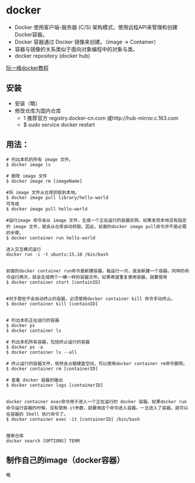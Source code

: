 # docker
- Docker 使用客户端-服务器 (C/S) 架构模式，使用远程API来管理和创建Docker容器。
- Docker 容器通过 Docker 镜像来创建。（image -> Container）
- 容器与镜像的关系类似于面向对象编程中的对象与类。
- docker repository (docker hub)


[阮一峰docker教程](http://www.ruanyifeng.com/blog/2018/02/docker-tutorial.html)
## 安装

- 安装（略）
- 修改仓库为国内仓库
	- 1 推荐官方 registry.docker-cn.com 或http://hub-mirror.c.163.com
	- $ sudo service docker restart

## 用法：

```
# 列出本机的所有 image 文件。
$ docker image ls

# 删除 image 文件
$ docker image rm [imageName]

#将 image 文件从仓库抓取到本地。
$ docker image pull library/hello-world
可写成
$ docker image pull hello-world

#运行image 命令会从 image 文件，生成一个正在运行的容器实例。如果发现本地没有指定的 image 文件，就会从仓库自动抓取。因此，前面的docker image pull命令并不是必需的步骤。
$ docker container run hello-world

进入交互模式运行
docker run -i -t ubuntu:15.10 /bin/bash


前面的docker container run命令是新建容器，每运行一次，就会新建一个容器。同样的命令运行两次，就会生成两个一模一样的容器文件。如果希望重复使用容器，就要使用
$ docker container start [containID]


#对于那些不会自动终止的容器，必须使用docker container kill 命令手动终止。
$ docker container kill [containID]


# 列出本机正在运行的容器
$ docker ps 
$ docker container ls

# 列出本机所有容器，包括终止运行的容器
$ docker ps -a 
$ docker container ls --all

# 终止运行的容器文件，依然会占据硬盘空间，可以使用docker container rm命令删除。
$ docker container rm [containerID]

# 查看 docker 容器的输出
$ docker container logs [containerID]


docker container exec命令用于进入一个正在运行的 docker 容器。如果docker run命令运行容器的时候，没有使用-it参数，就要用这个命令进入容器。一旦进入了容器，就可以在容器的 Shell 执行命令了。
$ docker container exec -it [containerID] /bin/bash


搜索仓库
docker search [OPTIONS] TERM

```


## 制作自己的image（docker容器）

```
略
```
